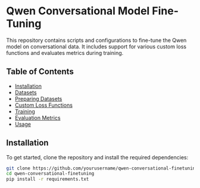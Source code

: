 # Qwen Conversational Model Fine-Tuning

This repository contains scripts and configurations to fine-tune the Qwen model on conversational data. It includes support for various custom loss functions and evaluates metrics during training.

## Table of Contents
- [Installation](#installation)
- [Datasets](#datasets)
- [Preparing Datasets](#preparing-datasets)
- [Custom Loss Functions](#custom-loss-functions)
- [Training](#training)
- [Evaluation Metrics](#evaluation-metrics)
- [Usage](#usage)

## Installation

To get started, clone the repository and install the required dependencies:

```bash
git clone https://github.com/yourusername/qwen-conversational-finetuning.git
cd qwen-conversational-finetuning
pip install -r requirements.txt
```

